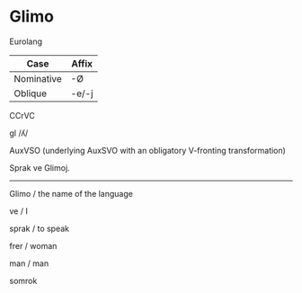 # Glimo

Eurolang

| Case       | Affix  |
|------------|--------|
| Nominative | -Ø     |
| Oblique    | -e/-j  |

CCrVC

gl /ʎ/

AuxVSO (underlying AuxSVO with an obligatory V-fronting transformation)

Sprak ve Glimoj.

---

Glimo / the name of the language

ve / I

sprak / to speak

frer / woman

man / man

somrok
